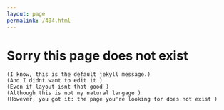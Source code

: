 ```yaml
---
layout: page
permalink: /404.html
---
```



# Sorry this page does not exist

    (I know, this is the default jekyll message.)
    (And I didnt want to edit it )
    (Even if layout isnt that good )
    (Although this is not my natural langage )
    (However, you got it: the page you're looking for does not exist )
